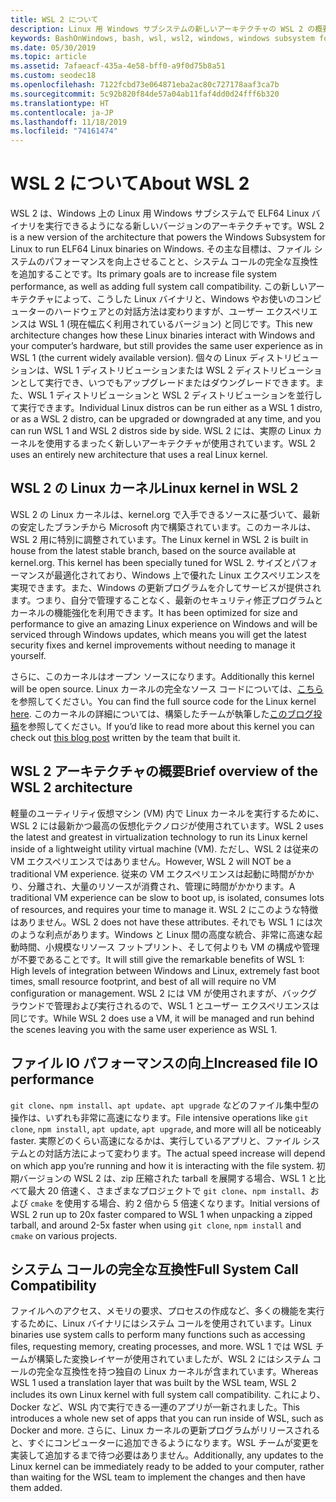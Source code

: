 ```yaml
---
title: WSL 2 について
description: Linux 用 Windows サブシステムの新しいアーキテクチャの WSL 2 の概要
keywords: BashOnWindows, bash, wsl, wsl2, windows, windows subsystem for linux, windowssubsystem, ubuntu, debian, suse, windows 10, インストール
ms.date: 05/30/2019
ms.topic: article
ms.assetid: 7afaeacf-435a-4e58-bff0-a9f0d75b8a51
ms.custom: seodec18
ms.openlocfilehash: 7122fcbd73e064871eba2ac80c727178aaf3ca7b
ms.sourcegitcommit: 5c92b820f84de57a04ab11faf4dd0d24fff6b320
ms.translationtype: HT
ms.contentlocale: ja-JP
ms.lasthandoff: 11/18/2019
ms.locfileid: "74161474"
---
```

# <a name="about-wsl-2"></a><span data-ttu-id="47f94-104">WSL 2 について</span><span class="sxs-lookup"><span data-stu-id="47f94-104">About WSL 2</span></span>

<span data-ttu-id="47f94-105">WSL 2 は、Windows 上の Linux 用 Windows サブシステムで ELF64 Linux バイナリを実行できるようになる新しいバージョンのアーキテクチャです。</span><span class="sxs-lookup"><span data-stu-id="47f94-105">WSL 2 is a new version of the architecture that powers the Windows Subsystem for Linux to run ELF64 Linux binaries on Windows.</span></span> <span data-ttu-id="47f94-106">その主な目標は、ファイル システムのパフォーマンスを向上させることと、システム コールの完全な互換性を追加することです。</span><span class="sxs-lookup"><span data-stu-id="47f94-106">Its primary goals are to increase file system performance, as well as adding full system call compatibility.</span></span> <span data-ttu-id="47f94-107">この新しいアーキテクチャによって、こうした Linux バイナリと、Windows やお使いのコンピューターのハードウェアとの対話方法は変わりますが、ユーザー エクスペリエンスは WSL 1 (現在幅広く利用されているバージョン) と同じです。</span><span class="sxs-lookup"><span data-stu-id="47f94-107">This new architecture changes how these Linux binaries interact with Windows and your computer’s hardware, but still provides the same user experience as in WSL 1 (the current widely available version).</span></span> <span data-ttu-id="47f94-108">個々の Linux ディストリビューションは、WSL 1 ディストリビューションまたは WSL 2 ディストリビューションとして実行でき、いつでもアップグレードまたはダウングレードできます。また、WSL 1 ディストリビューションと WSL 2 ディストリビューションを並行して実行できます。</span><span class="sxs-lookup"><span data-stu-id="47f94-108">Individual Linux distros can be run either as a WSL 1 distro, or as a WSL 2 distro, can be upgraded or downgraded at any time, and you can run WSL 1 and WSL 2 distros side by side.</span></span> <span data-ttu-id="47f94-109">WSL 2 には、実際の Linux カーネルを使用するまったく新しいアーキテクチャが使用されています。</span><span class="sxs-lookup"><span data-stu-id="47f94-109">WSL 2 uses an entirely new architecture that uses a real Linux kernel.</span></span>

## <a name="linux-kernel-in-wsl-2"></a><span data-ttu-id="47f94-110">WSL 2 の Linux カーネル</span><span class="sxs-lookup"><span data-stu-id="47f94-110">Linux kernel in WSL 2</span></span>

<span data-ttu-id="47f94-111">WSL 2 の Linux カーネルは、kernel.org で入手できるソースに基づいて、最新の安定したブランチから Microsoft 内で構築されています。このカーネルは、WSL 2 用に特別に調整されています。</span><span class="sxs-lookup"><span data-stu-id="47f94-111">The Linux kernel in WSL 2 is built in house from the latest stable branch, based on the source available at kernel.org. This kernel has been specially tuned for WSL 2.</span></span> <span data-ttu-id="47f94-112">サイズとパフォーマンスが最適化されており、Windows 上で優れた Linux エクスペリエンスを実現できます。また、Windows の更新プログラムを介してサービスが提供されます。つまり、自分で管理することなく、最新のセキュリティ修正プログラムとカーネルの機能強化を利用できます。</span><span class="sxs-lookup"><span data-stu-id="47f94-112">It has been optimized for size and performance to give an amazing Linux experience on Windows and will be serviced through Windows updates, which means you will get the latest security fixes and kernel improvements without needing to manage it yourself.</span></span>

<span data-ttu-id="47f94-113">さらに、このカーネルはオープン ソースになります。</span><span class="sxs-lookup"><span data-stu-id="47f94-113">Additionally this kernel will be open source.</span></span> <span data-ttu-id="47f94-114">Linux カーネルの完全なソース コードについては、[こちら](https://github.com/microsoft/WSL2-Linux-Kernel)を参照してください。</span><span class="sxs-lookup"><span data-stu-id="47f94-114">You can find the full source code for the Linux kernel [here](https://github.com/microsoft/WSL2-Linux-Kernel).</span></span> <span data-ttu-id="47f94-115">このカーネルの詳細については、構築したチームが執筆した[このブログ投稿](https://devblogs.microsoft.com/commandline/shipping-a-linux-kernel-with-windows/)を参照してください。</span><span class="sxs-lookup"><span data-stu-id="47f94-115">If you’d like to read more about this kernel you can check out [this blog post](https://devblogs.microsoft.com/commandline/shipping-a-linux-kernel-with-windows/) written by the team that built it.</span></span>

## <a name="brief-overview-of-the-wsl-2-architecture"></a><span data-ttu-id="47f94-116">WSL 2 アーキテクチャの概要</span><span class="sxs-lookup"><span data-stu-id="47f94-116">Brief overview of the WSL 2 architecture</span></span>

<span data-ttu-id="47f94-117">軽量のユーティリティ仮想マシン (VM) 内で Linux カーネルを実行するために、WSL 2 には最新かつ最高の仮想化テクノロジが使用されています。</span><span class="sxs-lookup"><span data-stu-id="47f94-117">WSL 2 uses the latest and greatest in virtualization technology to run its Linux kernel inside of a lightweight utility virtual machine (VM).</span></span> <span data-ttu-id="47f94-118">ただし、WSL 2 は従来の VM エクスペリエンスではありません。</span><span class="sxs-lookup"><span data-stu-id="47f94-118">However, WSL 2 will NOT be a traditional VM experience.</span></span> <span data-ttu-id="47f94-119">従来の VM エクスペリエンスは起動に時間がかかり、分離され、大量のリソースが消費され、管理に時間がかかります。</span><span class="sxs-lookup"><span data-stu-id="47f94-119">A traditional VM experience can be slow to boot up, is isolated, consumes lots of resources, and requires your time to manage it.</span></span> <span data-ttu-id="47f94-120">WSL 2 にこのような特徴はありません。</span><span class="sxs-lookup"><span data-stu-id="47f94-120">WSL 2 does not have these attributes.</span></span> <span data-ttu-id="47f94-121">それでも WSL 1 には次のような利点があります。Windows と Linux 間の高度な統合、非常に高速な起動時間、小規模なリソース フットプリント、そして何よりも VM の構成や管理が不要であることです。</span><span class="sxs-lookup"><span data-stu-id="47f94-121">It will still give the remarkable benefits of WSL 1: High levels of integration between Windows and Linux, extremely fast boot times, small resource footprint, and best of all will require no VM configuration or management.</span></span> <span data-ttu-id="47f94-122">WSL 2 には VM が使用されますが、バックグラウンドで管理および実行されるので、WSL 1 とユーザー エクスペリエンスは同じです。</span><span class="sxs-lookup"><span data-stu-id="47f94-122">While WSL 2 does use a VM, it will be managed and run behind the scenes leaving you with the same user experience as WSL 1.</span></span>

## <a name="increased-file-io-performance"></a><span data-ttu-id="47f94-123">ファイル IO パフォーマンスの向上</span><span class="sxs-lookup"><span data-stu-id="47f94-123">Increased file IO performance</span></span>

<span data-ttu-id="47f94-124">`git clone`、`npm install`、`apt update`、`apt upgrade` などのファイル集中型の操作は、いずれも非常に高速になります。</span><span class="sxs-lookup"><span data-stu-id="47f94-124">File intensive operations like `git clone`, `npm install`, `apt update`, `apt upgrade`, and more will all be noticeably faster.</span></span> <span data-ttu-id="47f94-125">実際どのくらい高速になるかは、実行しているアプリと、ファイル システムとの対話方法によって変わります。</span><span class="sxs-lookup"><span data-stu-id="47f94-125">The actual speed increase will depend on which app you’re running and how it is interacting with the file system.</span></span> <span data-ttu-id="47f94-126">初期バージョンの WSL 2 は、zip 圧縮された tarball を展開する場合、WSL 1 と比べて最大 20 倍速く、さまざまなプロジェクトで `git clone`、`npm install`、および `cmake` を使用する場合、約 2 倍から 5 倍速くなります。</span><span class="sxs-lookup"><span data-stu-id="47f94-126">Initial versions of WSL 2 run up to 20x faster compared to WSL 1 when unpacking a zipped tarball, and around 2-5x faster when using `git clone`, `npm install` and `cmake` on various projects.</span></span>

## <a name="full-system-call-compatibility"></a><span data-ttu-id="47f94-127">システム コールの完全な互換性</span><span class="sxs-lookup"><span data-stu-id="47f94-127">Full System Call Compatibility</span></span>

<span data-ttu-id="47f94-128">ファイルへのアクセス、メモリの要求、プロセスの作成など、多くの機能を実行するために、Linux バイナリにはシステム コールを使用されています。</span><span class="sxs-lookup"><span data-stu-id="47f94-128">Linux binaries use system calls to perform many functions such as accessing files, requesting memory, creating processes, and more.</span></span> <span data-ttu-id="47f94-129">WSL 1 では WSL チームが構築した変換レイヤーが使用されていましたが、WSL 2 にはシステム コールの完全な互換性を持つ独自の Linux カーネルが含まれています。</span><span class="sxs-lookup"><span data-stu-id="47f94-129">Whereas WSL 1 used a translation layer that was built by the WSL team, WSL 2 includes its own Linux kernel with full system call compatibility.</span></span> <span data-ttu-id="47f94-130">これにより、Docker など、WSL 内で実行できる一連のアプリが一新されました。</span><span class="sxs-lookup"><span data-stu-id="47f94-130">This introduces a whole new set of apps that you can run inside of WSL, such as Docker and more.</span></span> <span data-ttu-id="47f94-131">さらに、Linux カーネルの更新プログラムがリリースされると、すぐにコンピューターに追加できるようになります。WSL チームが変更を実装して追加するまで待つ必要はありません。</span><span class="sxs-lookup"><span data-stu-id="47f94-131">Additionally, any updates to the Linux kernel can be immediately ready to be added to your computer, rather than waiting for the WSL team to implement the changes and then have them added.</span></span>